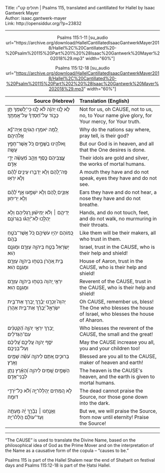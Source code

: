 <html>
<head></head>
<body>
Title: תהלים קט״ו | Psalms 115, translated and cantillated for Hallel by Isaac Gantwerk Mayer<br />
Author: isaac.gantwerk-mayer<br />
Link: http://opensiddur.org/?p=23832
<p />
<hr />

<center>
Psalms 115:1-11 [su_audio url="https://archive.org/download/HallelCantillatedIsaacGantwerkMayer2018/Hallel%2C%20Cantillated%20-%20Psalm%20115%20Part%201%20%28Isaac%20Gantwerk%20Mayer%202018%29.mp3" width="60%"]

Psalms 115:12-18 [su_audio url="https://archive.org/download/HallelCantillatedIsaacGantwerkMayer2018/Hallel%2C%20Cantillated%20-%20Psalm%20115%20Part%202%20%28Isaac%20Gantwerk%20Mayer%202018%29.mp3" width="60%"]
</center>


<table style="margin-left: auto;margin-right: auto;" class="draggable">
<thead><tr><th id="x" style="text-align: right;">Source (Hebrew)</th><th style="text-align: left;">Translation (English)</th></tr></thead>
<tbody>
<tr><td style="vertical-align:top;" width="46%">
<div class="liturgy"><span lang="he">
לֹ֤א לָ֥נוּ יְהוָ֗ה לֹ֫א לָ֥נוּ 
כִּֽי־לְ֭שִׁמְךָ תֵּ֣ן כָּב֑וֹד 
עַל־חַ֝סְדְּךָ֗ עַל־אֲמִתֶּֽךָ׃
</span></div></td>
 
<td style="vertical-align:top;" width="53%">
<div class="english">
Not for us, oh <span style="text-transform: uppercase;">Cause</span>, not to us,
no, to Your name give glory,
for Your mercy, for Your truth.
</div></td></tr>


<tr><td style="vertical-align:top;" width="46%">
<div class="liturgy"><span lang="he">
לָ֭מָּה יֹאמְר֣וּ הַגּוֹיִ֑ם 
אַיֵּה־נָ֝֗א אֱלֹהֵיהֶֽם׃
</span></div></td>
 
<td style="vertical-align:top;" width="53%">
<div class="english">
Why do the nations say
where, pray tell, is their god?
</div></td></tr>


<tr><td style="vertical-align:top;" width="46%">
<div class="liturgy"><span lang="he">
וֵֽאלֹהֵ֥ינוּ בַשָּׁמָ֑יִם 
כֹּ֭ל אֲשֶׁר־חָפֵ֣ץ עָשָֽׂה׃
</span></div></td>
 
<td style="vertical-align:top;" width="53%">
<div class="english">
But our God is in heaven,
and all that the One desires is done.
</div></td></tr>


<tr><td style="vertical-align:top;" width="46%">
<div class="liturgy"><span lang="he">
עֲ&#x200d;ֽ֭צַבֵּיהֶם כֶּ֣סֶף וְזָהָ֑ב 
מַ֝עֲשֵׂ֗ה יְדֵ֣י אָדָֽם׃
</span></div></td>
 
<td style="vertical-align:top;" width="53%">
<div class="english">
Their idols are gold and silver,
the works of mortal humans.
</div></td></tr>


<tr><td style="vertical-align:top;" width="46%">
<div class="liturgy"><span lang="he">
פֶּֽה־לָ֭הֶם וְלֹ֣א יְדַבֵּ֑רוּ 
עֵינַ֥יִם לָ֝הֶ֗ם וְלֹ֣א יִרְאֽוּ׃
</span></div></td>
 
<td style="vertical-align:top;" width="53%">
<div class="english">
A mouth they have and do not speak,
eyes they have and do not see.
</div></td></tr>


<tr><td style="vertical-align:top;" width="46%">
<div class="liturgy"><span lang="he">
אָזְנַ֣יִם לָ֭הֶם וְלֹ֣א יִשְׁמָ֑עוּ 
אַ֥ף לָ֝הֶ֗ם וְלֹ֣א יְרִיחֽוּן׃
</span></div></td>
 
<td style="vertical-align:top;" width="53%">
<div class="english">
Ears they have and do not hear,
a nose they have and do not breathe.
</div></td></tr>


<tr><td style="vertical-align:top;" width="46%">
<div class="liturgy"><span lang="he">
יְדֵיהֶ֤ם ׀ וְלֹ֬א יְמִישׁ֗וּן 
רַ֭גְלֵיהֶם וְלֹ֣א יְהַלֵּ֑כוּ 
לֹֽא־יֶ֝הְגּ֗וּ בִּגְרוֹנָֽם׃
</span></div></td>
 
<td style="vertical-align:top;" width="53%">
<div class="english">
Hands, and do not touch,
feet, and do not walk,
no murmuring in their throats.
</div></td></tr>


<tr><td style="vertical-align:top;" width="46%">
<div class="liturgy"><span lang="he">
כְּ֭מוֹהֶם יִהְי֣וּ עֹשֵׂיהֶ֑ם 
כֹּ֭ל אֲשֶׁר־בֹּטֵ֣חַ בָּהֶֽם׃
</span></div></td>
 
<td style="vertical-align:top;" width="53%">
<div class="english">
Like them will be their makers,
all who trust in them.
</div></td></tr>


<tr><td style="vertical-align:top;" width="46%">
<div class="liturgy"><span lang="he">
יִ֭שְׂרָאֵל בְּטַ֣ח בַּיהוָ֑ה 
עֶזְרָ֖ם וּמָגִנָּ֣ם הֽוּא׃
</span></div></td>
 
<td style="vertical-align:top;" width="53%">
<div class="english">
Israel, trust in the <span style="text-transform: uppercase;">Cause</span>,
who is their help and shield!
</div></td></tr>


<tr><td style="vertical-align:top;" width="46%">
<div class="liturgy"><span lang="he">
בֵּ֣ית אַ֭הֲרֹן בִּטְח֣וּ בַיהוָ֑ה 
עֶזְרָ֖ם וּמָגִנָּ֣ם הֽוּא׃
</span></div></td>
 
<td style="vertical-align:top;" width="53%">
<div class="english">
House of Aaron, trust in the <span style="text-transform: uppercase;">Cause</span>,
who is their help and shield!
</div></td></tr>


<tr><td style="vertical-align:top;" width="46%">
<div class="liturgy"><span lang="he">
יִרְאֵ֣י יְ֭הוָה בִּטְח֣וּ בַיהוָ֑ה 
עֶזְרָ֖ם וּמָגִנָּ֣ם הֽוּא׃
</span></div></td>
 
<td style="vertical-align:top;" width="53%">
<div class="english">
Reverent of the <span style="text-transform: uppercase;">Cause</span>, trust in the <span style="text-transform: uppercase;">Cause</span>,
who is their help and shield!
</div></td></tr>


<tr><td style="vertical-align:top;" width="46%">
<div class="liturgy"><span lang="he">
יְהוָה֮ זְכָרָ֪נוּ יְבָ֫רֵ֥ךְ 
יְ֭בָרֵךְ אֶת־בֵּ֣ית יִשְׂרָאֵ֑ל 
יְ֝בָרֵ֗ךְ אֶת־בֵּ֥ית אַהֲרֹֽן׃
</span></div></td>
 
<td style="vertical-align:top;" width="53%">
<div class="english">
Oh <span style="text-transform: uppercase;">Cause</span>, remember us, bless!
The One who blesses the house of Israel,
who blesses the house of Aharon.
</div></td></tr>


<tr><td style="vertical-align:top;" width="46%">
<div class="liturgy"><span lang="he">
יְ֭בָרֵךְ יִרְאֵ֣י יְהוָ֑ה 
הַ֝קְּטַנִּ֗ים עִם־הַגְּדֹלִֽים׃
</span></div></td>
 
<td style="vertical-align:top;" width="53%">
<div class="english">
Who blesses the reverent of the <span style="text-transform: uppercase;">Cause</span>,
the small and the great!
</div></td></tr>


<tr><td style="vertical-align:top;" width="46%">
<div class="liturgy"><span lang="he">
יֹסֵ֣ף יְהוָ֣ה עֲלֵיכֶ֑ם 
עֲ֝לֵיכֶ֗ם וְעַל־בְּנֵיכֶֽם׃
</span></div></td>
 
<td style="vertical-align:top;" width="53%">
<div class="english">
May the <span style="text-transform: uppercase;">Cause</span> increase you all,
you and your children too!
</div></td></tr>


<tr><td style="vertical-align:top;" width="46%">
<div class="liturgy"><span lang="he">
בְּרוּכִ֣ים אַ֭תֶּם לַיהוָ֑ה 
עֹ֝שֵׂ֗ה שָׁמַ֥יִם וָאָֽרֶץ׃
</span></div></td>
 
<td style="vertical-align:top;" width="53%">
<div class="english">
Blessed are you all to the <span style="text-transform: uppercase;">Cause</span>,
maker of heaven and earth!
</div></td></tr>


<tr><td style="vertical-align:top;" width="46%">
<div class="liturgy"><span lang="he">
הַשָּׁמַ֣יִם שָׁ֭מַיִם לַיהוָ֑ה 
וְ֝הָאָ֗רֶץ נָתַ֥ן לִבְנֵי־אָדָֽם׃
</span></div></td>
 
<td style="vertical-align:top;" width="53%">
<div class="english">
The heaven is the <span style="text-transform: uppercase;">Cause</span>'s heaven,
and the earth is given to mortal humans.
</div></td></tr>


<tr><td style="vertical-align:top;" width="46%">
<div class="liturgy"><span lang="he">
לֹ֣א הַ֭מֵּתִים יְהַֽלְלוּ־יָ֑הּ 
וְ֝לֹ֗א כָּל־יֹרְדֵ֥י דוּמָֽה׃
</span></div></td>
 
<td style="vertical-align:top;" width="53%">
<div class="english">
The dead cannot praise the Source,
nor those gone down into the dark.
</div></td></tr>


<tr><td style="vertical-align:top;" width="46%">
<div class="liturgy"><span lang="he">
וַאֲנַ֤חְנוּ ׀ נְבָ֘רֵ֤ךְ יָ֗הּ 
מֵֽעַתָּ֥ה וְעַד־עוֹלָ֗ם 
הַֽלְלוּ־יָֽהּ׃
</span></div></td>
 
<td style="vertical-align:top;" width="53%">
<div class="english">
But we, we will praise the Source,
from now until eternity!
Praise the Source!
</div></td></tr>
</tbody></table>

<hr />

“The <span style="text-transform: uppercase;">Cause</span>” is used to translate the Divine Name, based on the philosophical idea of God as the Prime Mover and on the interpretation of the Name as a causative form of the copula – “causes to be.”

Psalms 115 is part of the Hallel Shalem near the end of Shaḥarit on festival days and Psalms 115:12-18 is part of the Ḥatsi Hallel.
</body>
</html>